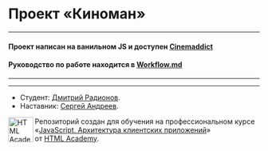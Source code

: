 # Проект «Киноман»

---

####  Проект написан на ванильном JS и доступен [Cinemaddict](https://kekstagram-project.netlify.app)
#### Руководство по работе находится в [Workflow.md](/Workflow.md)

---



---

* Студент: [Дмитрий Радионов](https://up.htmlacademy.ru/ecmascript/17/user/678357).
* Наставник: [Сергей Андреев](https://up.htmlacademy.ru/ecmascript/17/user/812127).

<a href="https://htmlacademy.ru/intensive/ecmascript"><img align="left" width="50" height="50" title="HTML Academy" src="https://up.htmlacademy.ru/static/img/intensive/ecmascript/logo-for-github.svg"></a>

Репозиторий создан для обучения на профессиональном курсе «[JavaScript. Архитектура клиентских приложений](https://htmlacademy.ru/intensive/ecmascript)» от [HTML Academy](https://htmlacademy.ru).

[check-image]: https://github.com/htmlacademy-ecmascript/678357-cinemaddict-17/workflows/Project%20check/badge.svg?branch=master
[check-url]: https://github.com/htmlacademy-ecmascript/678357-cinemaddict-17/actions
